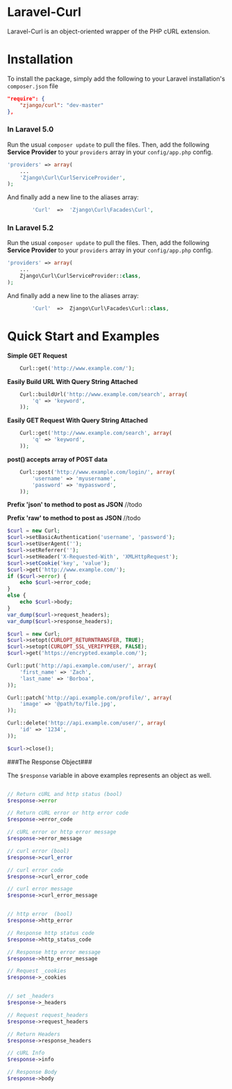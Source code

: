 Laravel-Curl
========


Laravel-Curl is an object-oriented wrapper of the PHP cURL extension.

# Installation
To install the package, simply add the following to your Laravel installation's `composer.json` file

```json
"require": {
	"zjango/curl": "dev-master"  
},
```

### In Laravel 5.0

Run the usual `composer update` to pull the files.  Then, add the following **Service Provider** to your `providers` array in your `config/app.php` config.

```php
'providers' => array(
	...
	'Zjango\Curl\CurlServiceProvider',
);
```

And finally add a new line to the aliases array:

```php
		'Curl'	=>	'Zjango\Curl\Facades\Curl',
```

### In Laravel 5.2

Run the usual `composer update` to pull the files.  Then, add the following **Service Provider** to your `providers` array in your `config/app.php` config.

```php
'providers' => array(
	...
	Zjango\Curl\CurlServiceProvider::class,
);
```

And finally add a new line to the aliases array:

```php
		'Curl'  =>  Zjango\Curl\Facades\Curl::class,
```

# Quick Start and Examples

**Simple GET Request**
```php
	Curl::get('http://www.example.com/');
```

**Easily Build URL With Query String Attached**
```php
	Curl::buildUrl('http://www.example.com/search', array(
		'q' => 'keyword',
	));
```

**Easily GET Request With Query String Attached**
```php
	Curl::get('http://www.example.com/search', array(
		'q' => 'keyword',
	));
```

**post() accepts array of POST data**
```php
	Curl::post('http://www.example.com/login/', array(
		'username' => 'myusername',
		'password' => 'mypassword',
	));
```

**Prefix 'json' to method to post as JSON**
//todo

**Prefix 'raw' to method to post as JSON**
//todo

```php
$curl = new Curl;
$curl->setBasicAuthentication('username', 'password');
$curl->setUserAgent('');
$curl->setReferrer('');
$curl->setHeader('X-Requested-With', 'XMLHttpRequest');
$curl->setCookie('key', 'value');
$curl->get('http://www.example.com/');
if ($curl->error) {
    echo $curl->error_code;
}
else {
    echo $curl->body;
}
var_dump($curl->request_headers);
var_dump($curl->response_headers);
```

```php
$curl = new Curl;
$curl->setopt(CURLOPT_RETURNTRANSFER, TRUE);
$curl->setopt(CURLOPT_SSL_VERIFYPEER, FALSE);
$curl->get('https://encrypted.example.com/');
```

```php
Curl::put('http://api.example.com/user/', array(
    'first_name' => 'Zach',
    'last_name' => 'Borboa',
));
```

```php
Curl::patch('http://api.example.com/profile/', array(
    'image' => '@path/to/file.jpg',
));
```

```php
Curl::delete('http://api.example.com/user/', array(
    'id' => '1234',
));
```

```php
$curl->close();
```

###The Response Object###

The `$response` variable in above examples represents an object as well.

```php

// Return cURL and http status (bool)
$response->error

// Return cURL error or http error code
$response->error_code

// cURL error or http error message
$response->error_message

// curl error (bool)
$response->curl_error

// curl error code
$response->curl_error_code

// curl error message
$response->curl_error_message


// http error  (bool)
$response->http_error

// Response http status code
$response->http_status_code

// Response http error message
$response->http_error_message

// Request _cookies
$response->_cookies


// set _headers
$response->_headers

// Request request_headers
$response->request_headers

// Return Headers
$response->response_headers

// cURL Info
$response->info

// Response Body
$response->body

```

